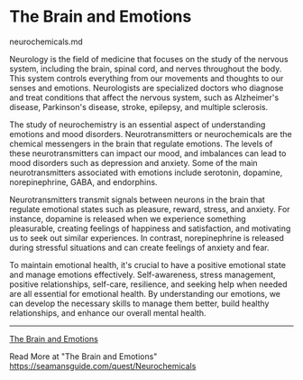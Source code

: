 # The Brain and Emotions 

neurochemicals.md 



Neurology is the field of medicine that focuses on the study of the nervous system, including the brain, spinal cord, and nerves throughout the body. This system controls everything from our movements and thoughts to our senses and emotions. Neurologists are specialized doctors who diagnose and treat conditions that affect the nervous system, such as Alzheimer's disease, Parkinson's disease, stroke, epilepsy, and multiple sclerosis. 

The study of neurochemistry is an essential aspect of understanding emotions and mood disorders. Neurotransmitters or neurochemicals are the chemical messengers in the brain that regulate emotions. The levels of these neurotransmitters can impact our mood, and imbalances can lead to mood disorders such as depression and anxiety. Some of the main neurotransmitters associated with emotions include serotonin, dopamine, norepinephrine, GABA, and endorphins. 

Neurotransmitters transmit signals between neurons in the brain that regulate emotional states such as pleasure, reward, stress, and anxiety. For instance, dopamine is released when we experience something pleasurable, creating feelings of happiness and satisfaction, and motivating us to seek out similar experiences. In contrast, norepinephrine is released during stressful situations and can create feelings of anxiety and fear. 

To maintain emotional health, it's crucial to have a positive emotional state and manage emotions effectively. Self-awareness, stress management, positive relationships, self-care, resilience, and seeking help when needed are all essential for emotional health. By understanding our emotions, we can develop the necessary skills to manage them better, build healthy relationships, and enhance our overall mental health. 

---

[The Brain and Emotions](https://the-shrinking-world.ghost.io/neurochemicals/)

Read More at "The Brain and Emotions"
https://seamansguide.com/quest/Neurochemicals

